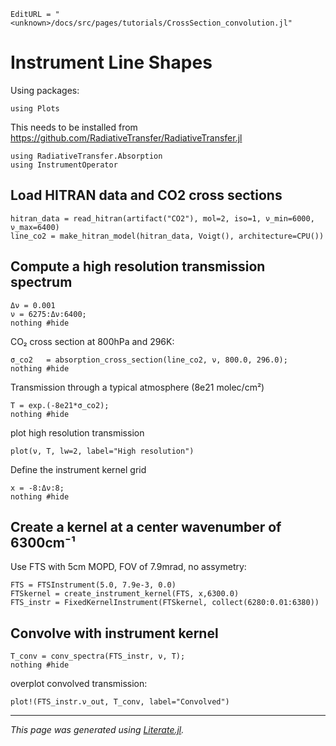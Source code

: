 ```@meta
EditURL = "<unknown>/docs/src/pages/tutorials/CrossSection_convolution.jl"
```

# Instrument Line Shapes

Using packages:

```@example CrossSection_convolution
using Plots
```

This needs to be installed from https://github.com/RadiativeTransfer/RadiativeTransfer.jl

```@example CrossSection_convolution
using RadiativeTransfer.Absorption
using InstrumentOperator
```

## Load HITRAN data and CO2 cross sections

```@example CrossSection_convolution
hitran_data = read_hitran(artifact("CO2"), mol=2, iso=1, ν_min=6000, ν_max=6400)
line_co2 = make_hitran_model(hitran_data, Voigt(), architecture=CPU())
```

## Compute a high resolution transmission spectrum

```@example CrossSection_convolution
Δν = 0.001
ν = 6275:Δν:6400;
nothing #hide
```

CO₂ cross section at 800hPa and 296K:

```@example CrossSection_convolution
σ_co2   = absorption_cross_section(line_co2, ν, 800.0, 296.0);
nothing #hide
```

Transmission through a typical atmosphere (8e21 molec/cm²)

```@example CrossSection_convolution
T = exp.(-8e21*σ_co2);
nothing #hide
```

plot high resolution transmission

```@example CrossSection_convolution
plot(ν, T, lw=2, label="High resolution")
```

Define the instrument kernel grid

```@example CrossSection_convolution
x = -8:Δν:8;
nothing #hide
```

## Create a kernel at a center wavenumber of 6300cm⁻¹
Use FTS with 5cm MOPD, FOV of 7.9mrad, no assymetry:

```@example CrossSection_convolution
FTS = FTSInstrument(5.0, 7.9e-3, 0.0)
FTSkernel = create_instrument_kernel(FTS, x,6300.0)
FTS_instr = FixedKernelInstrument(FTSkernel, collect(6280:0.01:6380))
```

## Convolve with instrument kernel

```@example CrossSection_convolution
T_conv = conv_spectra(FTS_instr, ν, T);
nothing #hide
```

overplot convolved transmission:

```@example CrossSection_convolution
plot!(FTS_instr.ν_out, T_conv, label="Convolved")
```

---

*This page was generated using [Literate.jl](https://github.com/fredrikekre/Literate.jl).*

